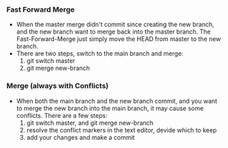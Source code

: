 ### Fast Forward Merge
- When the master merge didn't commit since creating the new branch, and the new branch want to merge back into the master branch. The Fast-Forward-Merge just simply move the HEAD from master to the new branch.
- There are two steps, switch to the main branch and merge:
    1. git switch master
    2. git merge new-branch


### Merge (always with Conflicts)
- When both the main branch and the new branch commit, and you want to merge the new branch into the main branch, it may cause some conflicts. There are a few steps:
    1. git switch master, and git merge new-branch
    2. resolve the conflict markers in the text editor, devide which to keep
    3. add your changes and make a commit